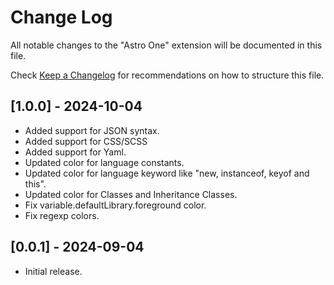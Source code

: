 # Change Log

All notable changes to the "Astro One" extension will be documented in this file.

Check [Keep a Changelog](http://keepachangelog.com/) for recommendations on how to structure this file.

## [1.0.0] - 2024-10-04

- Added support for JSON syntax.
- Added support for CSS/SCSS
- Added support for Yaml.
- Updated color for language constants.
- Updated color for language keyword like "new, instanceof, keyof and this".
- Updated color for Classes and Inheritance Classes.  
- Fix variable.defaultLibrary.foreground color.
- Fix regexp colors.

## [0.0.1] - 2024-09-04

- Initial release.
